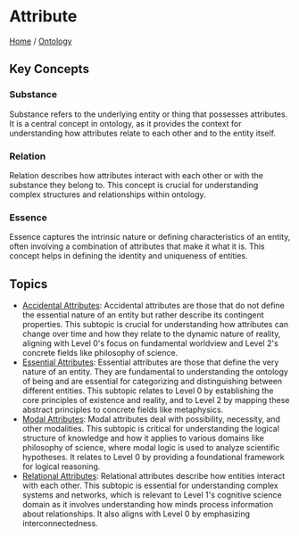 # Attribute

[Home](../../../README.md) / [Ontology](../../../ontology/README.md)

## Key Concepts

### Substance

Substance refers to the underlying entity or thing that possesses attributes. It is a central concept in ontology, as it provides the context for understanding how attributes relate to each other and to the entity itself.

### Relation

Relation describes how attributes interact with each other or with the substance they belong to. This concept is crucial for understanding complex structures and relationships within ontology.

### Essence

Essence captures the intrinsic nature or defining characteristics of an entity, often involving a combination of attributes that make it what it is. This concept helps in defining the identity and uniqueness of entities.

## Topics

- [Accidental Attributes](accidental_attributes/README.md): Accidental attributes are those that do not define the essential nature of an entity but rather describe its contingent properties. This subtopic is crucial for understanding how attributes can change over time and how they relate to the dynamic nature of reality, aligning with Level 0's focus on fundamental worldview and Level 2's concrete fields like philosophy of science.
- [Essential Attributes](essential_attributes/README.md): Essential attributes are those that define the very nature of an entity. They are fundamental to understanding the ontology of being and are essential for categorizing and distinguishing between different entities. This subtopic relates to Level 0 by establishing the core principles of existence and reality, and to Level 2 by mapping these abstract principles to concrete fields like metaphysics.
- [Modal Attributes](modal_attributes/README.md): Modal attributes deal with possibility, necessity, and other modalities. This subtopic is critical for understanding the logical structure of knowledge and how it applies to various domains like philosophy of science, where modal logic is used to analyze scientific hypotheses. It relates to Level 0 by providing a foundational framework for logical reasoning.
- [Relational Attributes](relational_attributes/README.md): Relational attributes describe how entities interact with each other. This subtopic is essential for understanding complex systems and networks, which is relevant to Level 1's cognitive science domain as it involves understanding how minds process information about relationships. It also aligns with Level 0 by emphasizing interconnectedness.
